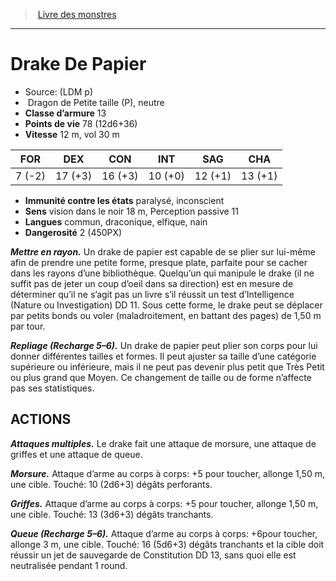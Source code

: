 ﻿> [Livre des monstres](tome_of_beasts.md)

---

# Drake De Papier

- Source: (LDM p)
-  Dragon de Petite taille (P), neutre
- **Classe d’armure** 13
- **Points de vie** 78 (12d6+36)
- **Vitesse** 12 m, vol 30 m

|FOR|DEX|CON|INT|SAG|CHA|
|---|---|---|---|---|---|
|7 (-2)|17 (+3)|16 (+3)|10 (+0)|12 (+1)|13 (+1)|

- **Immunité contre les états** paralysé, inconscient
- **Sens** vision dans le noir 18 m, Perception passive 11
- **Langues** commun, draconique, elfique, nain
- **Dangerosité** 2 (450PX)

**_Mettre en rayon._** Un drake de papier est capable de se plier sur lui-même afin de prendre une petite forme, presque plate, parfaite pour se cacher dans les rayons d’une bibliothèque. Quelqu’un qui manipule le drake (il ne suffit pas de jeter un coup d’oeil dans sa direction) est en mesure de déterminer qu’il ne s’agit pas un livre s’il réussit un test d’Intelligence (Nature ou Investigation) DD 11. Sous cette forme, le drake peut se déplacer par petits bonds ou voler (maladroitement, en battant des pages) de 1,50 m par tour.

**_Repliage (Recharge 5–6)._** Un drake de papier peut plier son corps pour lui donner différentes tailles et formes. Il peut ajuster sa taille d’une catégorie supérieure ou inférieure, mais il ne peut pas devenir plus petit que Très Petit ou plus grand que Moyen. Ce changement de taille ou de forme n’affecte pas ses statistiques.

## ACTIONS

**_Attaques multiples._** Le drake fait une attaque de morsure, une attaque de griffes et une attaque de queue.

**_Morsure._** Attaque d’arme au corps à corps: +5 pour toucher, allonge 1,50 m, une cible. Touché: 10 (2d6+3) dégâts perforants.

**_Griffes._** Attaque d’arme au corps à corps: +5 pour toucher, allonge 1,50 m, une cible. Touché: 13 (3d6+3) dégâts tranchants.

**_Queue (Recharge 5–6)._** Attaque d’arme au corps à corps: +6pour toucher, allonge 3 m, une cible. Touché: 16 (5d6+3) dégâts tranchants et la cible doit réussir un jet de sauvegarde de Constitution DD 13, sans quoi elle est neutralisée pendant 1 round.

